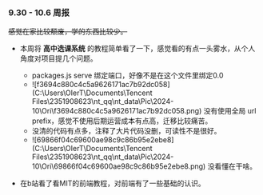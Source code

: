 ### 9.30 - 10.6 周报

~~感觉在家比较颓废，学的东西比较少。~~

+ 本周将 **高中选课系统** 的教程简单看了一下，感觉看的有点一头雾水，从个人角度对项目提几个问题。
  + packages.js serve 绑定端口，好像不是在这个文件里绑定0.0
  + ![f3694c880c4c5a9626171ac7b92dc058](C:\Users\OIerT\Documents\Tencent Files\2351908623\nt_qq\nt_data\Pic\2024-10\Ori\f3694c880c4c5a9626171ac7b92dc058.png) 没有使用全局 url prefix，感觉不使用后期运营成本有点高，迁移比较痛苦。
  + 没清的代码有点多，注释了大片代码没删，可读性不是很好。
  + ![69866f04c69600ae98c9c86b95e2ebe8](C:\Users\OIerT\Documents\Tencent Files\2351908623\nt_qq\nt_data\Pic\2024-10\Ori\69866f04c69600ae98c9c86b95e2ebe8.png) 没看懂在干啥。

+ 在b站看了看MIT的前端教程，对前端有了一些基础的认识。